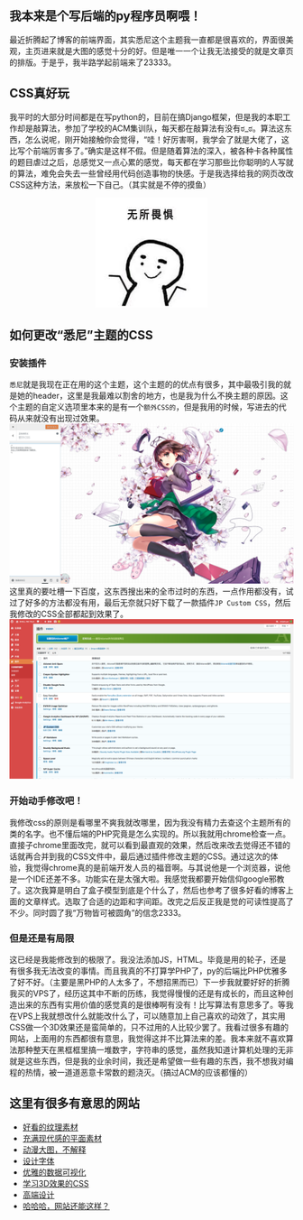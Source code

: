 ## 我本来是个写后端的py程序员啊喂！

最近折腾起了博客的前端界面，其实悉尼这个主题我一直都是很喜欢的，界面很美观，主页进来就是大图的感觉十分的好。但是唯一一个让我无法接受的就是文章页的排版。于是乎，我半路学起前端来了23333。

## CSS真好玩

我平时的大部分时间都是在写python的，目前在搞Django框架，但是我的本职工作却是敲算法，参加了学校的ACM集训队，每天都在敲算法有没有ಠ_ಠ。算法这东西，怎么说呢，刚开始接触你会觉得，“哇！好厉害啊，我学会了就是大佬了，这比写个前端厉害多了。”确实是这样不假。但是随着算法的深入，被各种卡各种属性的题目虐过之后，总感觉又一点心累的感觉，每天都在学习那些比你聪明的人写就的算法，难免会失去一些曾经用代码创造事物的快感。于是我选择给我的网页改改CSS这种方法，来放松一下自己。（其实就是不停的摸鱼）

<!-- 图片居中 -->
<div align="center">
  <img src="https://raw.githubusercontent.com/Haut-Stone/Shall-We-Talk/master/Photos/无所畏惧.jpg">
</div>

## 如何更改“悉尼”主题的CSS

### 安装插件

`悉尼`就是我现在正在用的这个主题，这个主题的的优点有很多，其中最吸引我的就是她的header，这里是我最难以割舍的地方，也是我为什么不换主题的原因。这个主题的自定义选项里本来的是有一个`额外CSS的`，但是我用的时候，写进去的代码从来就没有出现过效果。![](https://raw.githubusercontent.com/Haut-Stone/Shall-We-Talk/master/Photos/额外CSS.png)这里真的要吐槽一下百度，这东西搜出来的全市过时的东西，一点作用都没有，试过了好多的方法都没有用，最后无奈就只好下载了一款插件`JP Custom CSS`，然后我修改的CSS全部都起到效果了。
![](https://raw.githubusercontent.com/Haut-Stone/Shall-We-Talk/master/Photos/插件JP%20CSS.png)

### 开始动手修改吧！

我修改css的原则是看哪里不爽我就改哪里，因为我没有精力去查这个主题所有的类的名字。也不懂后端的PHP究竟是怎么实现的。所以我就用chrome检查一点。直接子chrome里面改完，就可以看到最直观的效果，然后改来改去觉得还不错的话就再合并到我的CSS文件中，最后通过插件修改主题的CSS。通过这次的体验，我觉得chrome真的是前端开发人员的福音啊。与其说他是一个浏览器，说他是一个IDE还差不多。功能实在是太强大啦。我感觉我都要开始信仰google邪教了。这次我算是明白了盒子模型到底是个什么了，然后也参考了很多好看的博客上面的文章样式。选取了合适的边距和字间距。改完之后反正我是觉的可读性提高了不少。同时圆了我“万物皆可被圆角”的信念2333。

### 但是还是有局限

这已经是我能修改到的极限了。我没法添加JS，HTML。毕竟是用的轮子，还是有很多我无法改变的事情。而且我真的不打算学PHP了，py的后端比PHP优雅多了好不好。（主要是黑PHP的人太多了，不想招黑而已）下一步我就要好好的折腾我买的VPS了，经历这其中不断的历练，我觉得慢慢的还是有成长的，而且这种创造出来的东西有实用价值的感觉真的是很棒啊有没有！比写算法有意思多了。等我在VPS上我就想改什么就能改什么了，可以随意加上自己喜欢的动效了，其实用CSS做一个3D效果还是蛮简单的，只不过用的人比较少罢了。我看过很多有趣的网站，上面用的东西都很有意思，我觉得这并不比算法来的差。我本来就不喜欢算法那种整天在黑框框里搞一堆数字，字符串的感觉，虽然我知道计算机处理的无非就是这些东西，但是我的业余时间，我还是希望做一些有趣的东西，我不想我对编程的热情，被一道道恶意卡常数的题浇灭。（搞过ACM的应该都懂的）

## 这里有很多有意思的网站

- [好看的纹理素材](http://thepatternlibrary.com)
- [充满现代感的平面素材](https://dribbble.com)
- [动漫大图，不解释](https://wall.alphacoders.com/by_category.php?id=3&name=动漫+壁纸&lang=Chinese)
- [设计字体](https://vaufonts.com)
- [优雅的数据可视化](http://www.informationisbeautiful.net)
- [学习3D效果的CSS](http://strml.net)
- [高端设计](http://kenjiendo.com)
- [哈哈哈，网站还能这样？](http://www.rleonardi.com)

